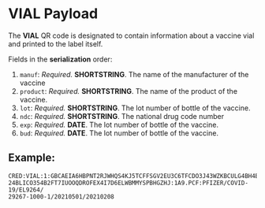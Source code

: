 # **VIAL** Payload

The **VIAL** QR code is designated to contain information about a vaccine vial and printed to the label itself. 

Fields in the **serialization** order:
1. `manuf`: *Required.* **SHORTSTRING**. The name of the manufacturer of the vaccine
1. `product`: *Required.* **SHORTSTRING**. The name of the product of the vaccine.
1. `lot`: *Required.* **SHORTSTRING**. The lot number of bottle of the vaccine.
1. `ndc`: *Required.* **SHORTSTRING**. The national drug code number
1. `exp`: *Required.* **DATE**. The lot number of bottle of the vaccine.
1. `bud`: *Required.* **DATE**. The lot number of bottle of the vaccine.

## Example:


```
CRED:VIAL:1:GBCAEIA6HBPNT2RJWHQS4KJ5TCFFSGV2EU3C6TFCDO3J43WZKBCULG4BH4BCASUMRX
24BLICO354B2FT7IUOOQDROFEX4I7D6ELWBMMYSPBHGZHJ:1A9.PCF:PFIZER/COVID-19/EL9264/
29267-1000-1/20210501/20210208
```

